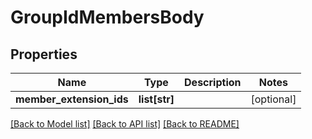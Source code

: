 # GroupIdMembersBody

## Properties
Name | Type | Description | Notes
------------ | ------------- | ------------- | -------------
**member_extension_ids** | **list[str]** |  | [optional] 

[[Back to Model list]](../README.md#documentation-for-models) [[Back to API list]](../README.md#documentation-for-api-endpoints) [[Back to README]](../README.md)

